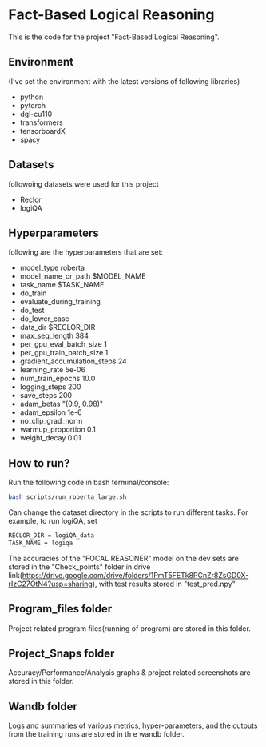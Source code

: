 # Fact-Based Logical Reasoning
This is the code for the project "Fact-Based Logical Reasoning".



## Environment
(I've set the environment with the latest versions of following libraries)

- python
- pytorch
- dgl-cu110
- transformers
- tensorboardX
- spacy

## Datasets 

followoing datasets were used for this project

- Reclor
- logiQA

## Hyperparameters
following are the hyperparameters that are set:

- model_type roberta 
- model_name_or_path $MODEL_NAME 
- task_name $TASK_NAME 
- do_train 
- evaluate_during_training 
- do_test 
- do_lower_case 
- data_dir $RECLOR_DIR 
- max_seq_length 384 
- per_gpu_eval_batch_size 1   
- per_gpu_train_batch_size 1   
- gradient_accumulation_steps 24 
- learning_rate 5e-06 
- num_train_epochs 10.0  
- logging_steps 200 
- save_steps 200 
- adam_betas "(0.9, 0.98)" 
- adam_epsilon 1e-6 
- no_clip_grad_norm 
- warmup_proportion 0.1 
- weight_decay 0.01 


## How to run?

Run the following code in bash terminal/console:

```bash
bash scripts/run_roberta_large.sh
```


Can change the dataset directory in the scripts to run different tasks. For example, to run logiQA, set 

```BASH
RECLOR_DIR = logiQA_data
TASK_NAME = logiqa
```

The accuracies of the "FOCAL REASONER" model on the dev sets are stored in the "Check_points" folder in drive link(https://drive.google.com/drive/folders/1PmT5FETk8PCnZr8ZsGD0X-rIzC27OtN4?usp=sharing), with test results stored in "test_pred.npy"

## Program_files folder

Project related program files(running of program) are stored in this folder.

## Project_Snaps folder

Accuracy/Performance/Analysis graphs & project related screenshots are stored in this folder. 

## Wandb folder

Logs and summaries of various metrics, hyper-parameters, and the outputs from the training runs are stored in th e wandb folder.



